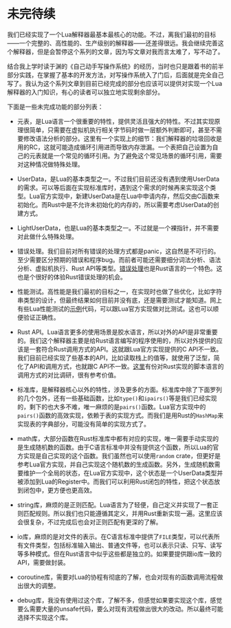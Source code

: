 # 未完待续

我们已经实现了一个Lua解释器最基本最核心的功能。不过，离我们最初的目标——一个完整的、高性能的、生产级别的解释器——还差得很远。我会继续完善这个解释器，但是会暂停这个系列的文章，因为写文章对我而言太难了，写不动了。

结合我上学时读于渊的《自己动手写操作系统》的经历，当时也只是跟着书的前半部分实践，在掌握了基本的开发方法，对写操作系统入了门后，后面就是完全自己写了。我认为这个系列文章到目前已经完成的部分也应该可以提供对实现一个Lua解释器的入门知识，有心的读者可以独立地实现剩余部分。

下面是一些未完成功能的部分列表：

- 元表，是Lua语言一个很重要的特性，提供灵活且强大的特性。不过其实现原理很简单，只需要在虚拟机执行相关字节码时做一层额外判断即可，甚至不需要修改语法分析的部分。这里有一个实现上的细节：我们解释器的垃圾回收是用的RC，这就可能造成循环引用进而导致内存泄漏。一个表把自己设置为自己的元表就是一个常见的循环引用。为了避免这个常见场景的循环引用，需要对这种情况做特殊处理。

- UserData，是Lua的基本类型之一。不过我们目前还没有遇到使用UserData的需求。可以等后面在实现标准库时，遇到这个需求的时候再来实现这个类型。Lua官方实现中，新建UserData是在Lua中申请内存，然后交由C函数来初始化。而Rust中是不允许未初始化的内存的，所以需要考虑UserData的创建方式。

- LightUserData，也是Lua的基本类型之一。不过就是一个裸指针，并不需要对此做什么特殊处理。

- 错误处理。我们目前对所有错误的处理方式都是panic，这自然是不可行的。至少需要区分预期的错误和程序bug。而前者可能还需要细分词法分析、语法分析、虚拟机执行、Rust API等类型。[错误处理](https://kaisery.github.io/trpl-zh-cn/ch09-00-error-handling.html)也是Rust语言的一个特色。这也是个很好的体验Rust错误处理的机会。

- 性能测试。高性能是我们最初的目标之一，在实现时也做了些优化，比如字符串类型的设计，但最终结果如何目前并没有底，还是需要测试才能知道。网上有些Lua性能测试的[示](https://github.com/gligneul/Lua-Benchmarks)[例](https://programming-language-benchmarks.vercel.app/lua)代码，可以跟Lua官方实现做对比测试。这也可以顺便验证正确性。

- Rust API。Lua语言更多的使用场景是胶水语言，所以对外的API是非常重要的。我们这个解释器主要是给Rust语言编写的程序使用的，所以对外提供的应该是一套符合Rust调用方式的API。这就跟Lua官方实现提供的C API不一致。我们目前已经实现了些基本的API，比如读取栈上的值等，就使用了泛型，简化了API和调用方式，也就跟C API不一致。[这里](https://www.boringcactus.com/2020/09/16/survey-of-rust-embeddable-scripting-languages.html)有份对Rust实现的脚本语言的调用方式的对比调研，很有参考价值。

- 标准库，是解释器核心以外的特性，涉及更多的方面。标准库中除了下面罗列的几个包外，还有一些基础函数，比如`type()`和`ipairs()`等是我们已经实现的，剩下的也大多不难，唯一麻烦的是`pairs()`函数。Lua官方实现中的`pairs()`函数的高效实现，依赖于表的实现方式。而我们是用Rust的`HashMap`来实现表的字典部分，可能没有简单的实现方式了。

- math库，大部分函数在Rust标准库中都有对应的实现，唯一需要手动实现的是生成随机数的函数。由于C语言标准中并没有提供这个函数，所以Lua的官方实现是自己实现的这个函数。我们虽然也可以使用`random` crate，但更好是参考Lua官方实现，并自己实现这个随机数的生成函数。另外，生成随机数需要维护一个全局的状态，在Lua官方实现中，这个状态是一个UserData类型并被添加到Lua的Register中。而我们可以利用Rust闭包的特性，把这个状态放到闭包中，更方便也更高效。

- string库，麻烦的是正则匹配。Lua语言为了轻便，自己定义并实现了一套正则匹配规则。所以我们也只能遵循其定义，并用Rust重新实现一遍。这里应该会很复杂，不过完成后也会对正则匹配有更深的了解。

- io库，麻烦的是对文件的表示。在C语言标准中提供了`FILE`类型，可以代表所有文件类型，包括标准输入输出、普通文件等，也可以表示只读、只写、读写等多种模式。但在Rust语言中似乎这些都是独立的。如果要提供跟io库一致的API，需要做封装。

- coroutine库，需要对Lua的协程有彻底的了解，也会对现有的函数调用流程做出很大的调整。

- debug库，我没有使用过这个库，了解不多，但感觉如果要实现这个库，感觉要么需要大量的unsafe代码，要么对现有流程做出很大的改动。所以最终可能选择不实现这个库。
